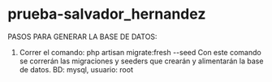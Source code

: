 # prueba-salvador_hernandez
PASOS PARA GENERAR LA BASE DE DATOS:
1. Correr el comando: php artisan migrate:fresh --seed
Con este comando se correrán las migraciones y seeders que crearán y alimentarán la base de datos.
BD: mysql,
usuario: root
